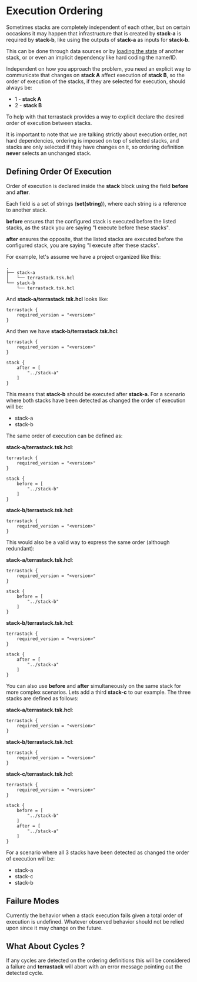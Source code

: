 # Execution Ordering

Sometimes stacks are completely independent of each other, but on
certain occasions it may happen that infrastructure that is created
by **stack-a** is required by **stack-b**, like using the outputs
of **stack-a** as inputs for **stack-b**.

This can be done through data sources or
by [loading the state](https://www.terraform.io/docs/language/state/remote-state-data.html)
of another stack, or or even an implicit dependency like hard coding the name/ID.

Independent on how you approach the problem, you need
an explicit way to communicate that changes on **stack A** affect execution of
**stack B**, so the order of execution of the stacks, if they are
selected for execution, should always be:

* 1 - **stack A**
* 2 - **stack B**

To help with that terrastack provides a way to explicit declare
the desired order of execution between stacks.

It is important to note that we are talking strictly about execution
order, not hard dependencies, ordering is imposed on top of selected
stacks, and stacks are only selected if they have changes on it,
so ordering definition **never** selects an unchanged stack.


## Defining Order Of Execution

Order of execution is declared inside the **stack** block using the
field **before** and **after**. 

Each field is a set of strings (**set(string)**),
where each string is a reference to another stack.

**before** ensures that the configured stack is executed before the
listed stacks, as the stack you are saying "I execute before these stacks".

**after** ensures the opposite, that the listed stacks are executed before
the configured stack, you are saying "I execute after these stacks".

For example, let's assume we have a project organized like this:

```
.
├── stack-a
│   └── terrastack.tsk.hcl
└── stack-b
    └── terrastack.tsk.hcl
```

And **stack-a/terrastack.tsk.hcl** looks like:

```
terrastack {
    required_version = "<version>"
}
```

And then we have **stack-b/terrastack.tsk.hcl**:

```
terrastack {
    required_version = "<version>"
}

stack {
    after = [
        "../stack-a"
    ]
}
```

This means that **stack-b** should be executed after **stack-a**.
For a scenario where both stacks have been detected as changed
the order of execution will be:

* stack-a
* stack-b

The same order of execution can be defined as:

**stack-a/terrastack.tsk.hcl**:

```
terrastack {
    required_version = "<version>"
}

stack {
    before = [
        "../stack-b"
    ]
}
```

**stack-b/terrastack.tsk.hcl**:

```
terrastack {
    required_version = "<version>"
}
```

This would also be a valid way to express the same order (although redundant):

**stack-a/terrastack.tsk.hcl**:

```
terrastack {
    required_version = "<version>"
}

stack {
    before = [
        "../stack-b"
    ]
}
```

**stack-b/terrastack.tsk.hcl**:

```
terrastack {
    required_version = "<version>"
}

stack {
    after = [
        "../stack-a"
    ]
}
```

You can also use **before** and **after** simultaneously on the same
stack for more complex scenarios. Lets add a third **stack-c** to our example.
The three stacks are defined as follows:

**stack-a/terrastack.tsk.hcl**:

```
terrastack {
    required_version = "<version>"
}
```

**stack-b/terrastack.tsk.hcl**:

```
terrastack {
    required_version = "<version>"
}
```

**stack-c/terrastack.tsk.hcl**:

```
terrastack {
    required_version = "<version>"
}

stack {
    before = [
        "../stack-b"
    ]
    after = [
        "../stack-a"
    ]
}
```

For a scenario where all 3 stacks have been detected as changed
the order of execution will be:

* stack-a
* stack-c
* stack-b


## Failure Modes

Currently the behavior when a stack execution fails given a total order of
execution is undefined. Whatever observed behavior should not be relied upon
since it may change on the future.


## What About Cycles ?

If any cycles are detected on the ordering definitions this will be
considered a failure and **terrastack** will abort with an
error message pointing out the detected cycle.
